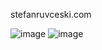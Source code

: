 stefanruvceski.com

![image](https://user-images.githubusercontent.com/36955966/112310303-b7234800-8ca4-11eb-91ad-b8c1405c6bae.png)
![image](https://user-images.githubusercontent.com/36955966/112310340-c30f0a00-8ca4-11eb-959b-1070de35e403.png)
